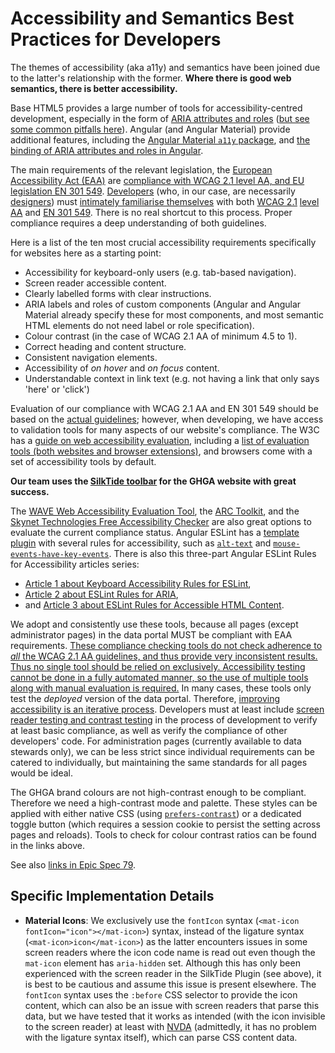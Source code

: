 # Accessibility and Semantics Best Practices for Developers

The themes of accessibility (aka a11y) and semantics have been joined due to the latter's relationship with the former.
**Where there is good web semantics, there is better accessibility.**

Base HTML5 provides a large number of tools for accessibility-centred development, especially in the form of [ARIA attributes and roles](https://developer.mozilla.org/en-US/docs/Web/Accessibility/ARIA/Reference) ([but see some common pitfalls here](https://web.dev/learn/accessibility/aria-html?continue=https%3A%2F%2Fweb.dev%2Flearn%2Faccessibility%2F%23article-https%3A%2F%2Fweb.dev%2Flearn%2Faccessibility%2Faria-html)).
Angular (and Angular Material) provide additional features, including the [Angular Material `a11y` package](https://material.angular.dev/cdk/a11y/overview), and [the binding of ARIA attributes and roles in Angular](https://angular.dev/best-practices/a11y#accessibility-attributes).

The main requirements of the relevant legislation, the [European Accessibility Act (EAA)](https://www.wcag.com/compliance/european-accessibility-act/) are [compliance with WCAG 2.1 level AA, and EU legislation EN 301 549](https://www.wcag.com/compliance/european-accessibility-act/#What_technical_standards_should_you_follow_for_EAA_compliance).
[Developers](https://www.w3.org/WAI/tips/developing/) (who, in our case, are necessarily [designers](https://www.w3.org/WAI/tips/designing/)) must [intimately familiarise themselves](https://www.w3.org/WAI/tutorials/) with both [WCAG 2.1](https://www.w3.org/WAI/WCAG22/quickref/?versions=2.1) [level AA](https://www.wcag.com/resource/what-is-wcag/#The_Three_Levels_of_WCAG_Conformance_A_AA_and_AAA) and [EN 301 549](https://www.wcag.com/compliance/en-301-549/).
There is no real shortcut to this process.
Proper compliance requires a deep understanding of both guidelines.

Here is a list of the ten most crucial accessibility requirements specifically for websites here as a starting point:

- Accessibility for keyboard-only users (e.g. tab-based navigation).
- Screen reader accessible content.
- Clearly labelled forms with clear instructions.
- ARIA labels and roles of custom components (Angular and Angular Material already specify these for most components, and most semantic HTML elements do not need label or role specification).
- Colour contrast (in the case of WCAG 2.1 AA of minimum 4.5 to 1).
- Correct heading and content structure.
- Consistent navigation elements.
- Accessibility of _on hover_ and _on focus_ content.
- Understandable context in link text (e.g. not having a link that only says 'here' or 'click')

Evaluation of our compliance with WCAG 2.1 AA and EN 301 549 should be based on the [actual guidelines](https://www.w3.org/TR/WCAG21/); however, when developing, we have access to validation tools for many aspects of our website's compliance.
The W3C has a [guide on web accessibility evaluation](https://www.w3.org/WAI/test-evaluate/), including a [list of evaluation tools (both websites and browser extensions)](https://www.w3.org/WAI/test-evaluate/tools/list/), and browsers come with a set of accessibility tools by default.

**Our team uses the [SilkTide toolbar](https://silktide.com/toolbar/) for the GHGA website with great success.**

The [WAVE Web Accessibility Evaluation Tool](https://wave.webaim.org), the [ARC Toolkit](https://www.tpgi.com/arc-platform/arc-toolkit/), and the [Skynet Technologies Free Accessibility Checker](https://www.skynettechnologies.com/accessibility-checker) are also great options to evaluate the current compliance status.
Angular ESLint has a [template plugin](https://github.com/angular-eslint/angular-eslint/blob/main/packages/eslint-plugin-template/README.md) with several rules for accessibility, such as [`alt-text`](https://github.com/angular-eslint/angular-eslint/blob/main/packages/eslint-plugin-template/docs/rules/alt-text.md) and [`mouse-events-have-key-events`](https://github.com/angular-eslint/angular-eslint/blob/main/packages/eslint-plugin-template/docs/rules/mouse-events-have-key-events.md). There is also this three-part Angular ESLint Rules for Accessibility articles series:

- [Article 1 about Keyboard Accessibility Rules for ESLint](https://dev.to/angular/angular-eslint-rules-for-keyboard-accessibility-236f),
- [Article 2 about ESLint Rules for ARIA](https://dev.to/angular/angular-eslint-rules-for-aria-3ba1),
- and [Article 3 about ESLint Rules for Accessible HTML Content](https://dev.to/angular/angular-eslint-rules-for-accessible-html-content-kf5).

We adopt and consistently use these tools, because all pages (except administrator pages) in the data portal MUST be compliant with EAA requirements.
[These compliance checking tools do not check adherence to _all_ the WCAG 2.1 AA guidelines, and thus provide very inconsistent results. Thus no single tool should be relied on exclusively. Accessibility testing cannot be done in a fully automated manner, so the use of multiple tools along with manual evaluation is required.](https://www.w3.org/WAI/test-evaluate/tools/selecting/) In many cases, these tools only test the _deployed_ version of the data portal. Therefore, [improving accessibility is an iterative process](https://www.wcag.com/solutions/accessibility-checker/#Implementation_process).
Developers must at least include [screen reader testing and contrast testing](https://www.w3.org/WAI/test-evaluate/easy-checks/) in the process of development to verify at least basic compliance, as well as verify the compliance of other developers' code.
For administration pages (currently available to data stewards only), we can be less strict since individual requirements can be catered to individually, but maintaining the same standards for all pages would be ideal.

The GHGA brand colours are not high-contrast enough to be compliant.
Therefore we need a high-contrast mode and palette.
These styles can be applied with either native CSS (using [`prefers-contrast`](https://developer.mozilla.org/en-US/docs/Web/CSS/@media/prefers-contrast)) or a dedicated toggle button (which requires a session cookie to persist the setting across pages and reloads).
Tools to check for colour contrast ratios can be found in the links above.

See also [links in Epic Spec 79](https://github.com/ghga-de/epic-docs/blob/main/79-miniature-horse/technical_specification.md#list-of-online-resources).

## Specific Implementation Details

- **Material Icons**: We exclusively use the `fontIcon` syntax (`<mat-icon fontIcon="icon"></mat-icon>`) syntax, instead of the ligature syntax (`<mat-icon>icon</mat-icon>`) as the latter encounters issues in some screen readers where the icon code name is read out even though the `mat-icon` element has `aria-hidden` set. Although this has only been experienced with the screen reader in the SilkTide Plugin (see above), it is best to be cautious and assume this issue is present elsewhere. The `fontIcon` syntax uses the `:before` CSS selector to provide the icon content, which can also be an issue with screen readers that parse this data, but we have tested that it works as intended (with the icon invisible to the screen reader) at least with [NVDA](https://www.nvaccess.org/about-nvda/) (admittedly, it has no problem with the ligature syntax itself), which can parse CSS content data.
